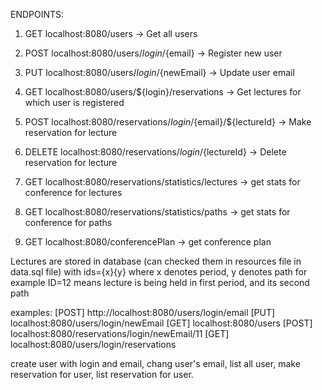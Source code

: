 ENDPOINTS:

1. GET localhost:8080/users -> Get all users
2. POST localhost:8080/users/${login}/${email} -> Register new user
3. PUT localhost:8080/users/${login}/${newEmail} -> Update user email
4. GET localhost:8080/users/${login}/reservations -> Get lectures for which user is registered

5. POST localhost:8080/reservations/${login}/${email}/${lectureId} -> Make reservation for lecture 
6. DELETE localhost:8080/reservations/${login}/${lectureId} -> Delete reservation for lecture
7. GET localhost:8080/reservations/statistics/lectures -> get stats for conference for lectures 
8. GET localhost:8080/reservations/statistics/paths -> get stats for conference for paths

9. GET localhost:8080/conferencePlan -> get conference plan

Lectures are stored in database (can checked them in resources file in data.sql file) with ids={x}{y} where x denotes period, y denotes path 
for example ID=12 means lecture is being held in first period, and its second path

examples:
[POST] http://localhost:8080/users/login/email
[PUT] localhost:8080/users/login/newEmail
[GET] localhost:8080/users
[POST] localhost:8080/reservations/login/newEmail/11
[GET] localhost:8080/users/login/reservations

create user with login and email, chang user's email, list all user, make reservation for user,
list reservation for user.